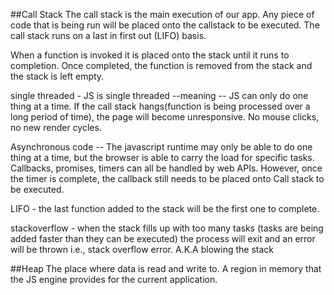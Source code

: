 ##Call Stack
The call stack is the main execution of our app. Any piece of code that is being run will be placed onto the callstack to be executed. The call stack runs on a last in first out (LIFO) basis.

When a function is invoked it is placed onto the stack until it runs to completion. Once completed, the function is removed from the stack and the stack is left empty.

single threaded - JS is single threaded --meaning -- JS can only do one thing at a time. If the call stack hangs(function is being processed over a long period of time), the page will become unresponsive. No mouse clicks, no new render cycles.

Asynchronous code -- The javascript runtime may only be able to do one thing at a time, but the browser is able to carry the load for specific tasks. Callbacks, promises, timers can all be handled by web APIs. However, once the timer is complete, the callback still needs to be placed onto Call stack to be executed.

LIFO - the last function added to the stack will be the first one to complete.

stackoverflow - when the stack fills up with too many tasks (tasks are being added faster than they can be executed) the process will exit and an error will be thrown i.e., stack overflow error.
A.K.A blowing the stack

##Heap
The place where data is read and write to. A region in memory that the JS engine provides for the current application.
